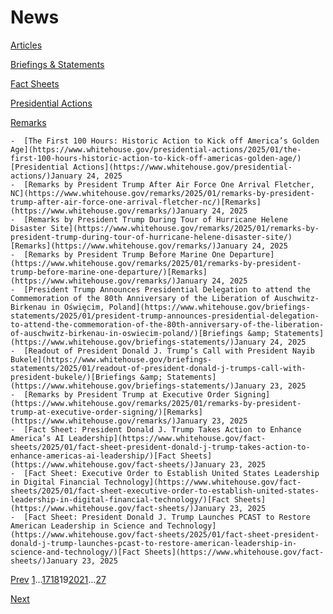 # 					News				

[Articles](/articles/)

[Briefings &amp; Statements](/briefings-statements/)

[Fact Sheets](/fact-sheets/)

[Presidential Actions](/presidential-actions/)

[Remarks](/remarks/)

    -  [The First 100 Hours: Historic Action to Kick off America’s Golden Age](https://www.whitehouse.gov/presidential-actions/2025/01/the-first-100-hours-historic-action-to-kick-off-americas-golden-age/)[Presidential Actions](https://www.whitehouse.gov/presidential-actions/)January 24, 2025 
    -  [Remarks by President Trump After Air Force One Arrival Fletcher, NC](https://www.whitehouse.gov/remarks/2025/01/remarks-by-president-trump-after-air-force-one-arrival-fletcher-nc/)[Remarks](https://www.whitehouse.gov/remarks/)January 24, 2025 
    -  [Remarks by President Trump During Tour of Hurricane Helene Disaster Site](https://www.whitehouse.gov/remarks/2025/01/remarks-by-president-trump-during-tour-of-hurricane-helene-disaster-site/)[Remarks](https://www.whitehouse.gov/remarks/)January 24, 2025 
    -  [Remarks by President Trump Before Marine One Departure](https://www.whitehouse.gov/remarks/2025/01/remarks-by-president-trump-before-marine-one-departure/)[Remarks](https://www.whitehouse.gov/remarks/)January 24, 2025 
    -  [President Trump Announces Presidential Delegation to attend the Commemoration of the 80th Anniversary of the Liberation of Auschwitz-Birkenau in Oświęcim, Poland](https://www.whitehouse.gov/briefings-statements/2025/01/president-trump-announces-presidential-delegation-to-attend-the-commemoration-of-the-80th-anniversary-of-the-liberation-of-auschwitz-birkenau-in-oswiecim-poland/)[Briefings &amp; Statements](https://www.whitehouse.gov/briefings-statements/)January 24, 2025 
    -  [Readout of President Donald J. Trump’s Call with President Nayib Bukele](https://www.whitehouse.gov/briefings-statements/2025/01/readout-of-president-donald-j-trumps-call-with-president-bukele/)[Briefings &amp; Statements](https://www.whitehouse.gov/briefings-statements/)January 23, 2025 
    -  [Remarks by President Trump at Executive Order Signing](https://www.whitehouse.gov/remarks/2025/01/remarks-by-president-trump-at-executive-order-signing/)[Remarks](https://www.whitehouse.gov/remarks/)January 23, 2025 
    -  [Fact Sheet: President Donald J. Trump Takes Action to Enhance America’s AI Leadership](https://www.whitehouse.gov/fact-sheets/2025/01/fact-sheet-president-donald-j-trump-takes-action-to-enhance-americas-ai-leadership/)[Fact Sheets](https://www.whitehouse.gov/fact-sheets/)January 23, 2025 
    -  [Fact Sheet: Executive Order to Establish United States Leadership in Digital Financial Technology](https://www.whitehouse.gov/fact-sheets/2025/01/fact-sheet-executive-order-to-establish-united-states-leadership-in-digital-financial-technology/)[Fact Sheets](https://www.whitehouse.gov/fact-sheets/)January 23, 2025 
    -  [Fact Sheet: President Donald J. Trump Launches PCAST to Restore American Leadership in Science and Technology](https://www.whitehouse.gov/fact-sheets/2025/01/fact-sheet-president-donald-j-trump-launches-pcast-to-restore-american-leadership-in-science-and-technology/)[Fact Sheets](https://www.whitehouse.gov/fact-sheets/)January 23, 2025 

[Prev](https://www.whitehouse.gov/news/page/18/)
[1](https://www.whitehouse.gov/news/)…[17](https://www.whitehouse.gov/news/page/17/)[18](https://www.whitehouse.gov/news/page/18/)19[20](https://www.whitehouse.gov/news/page/20/)[21](https://www.whitehouse.gov/news/page/21/)…[27](https://www.whitehouse.gov/news/page/27/)

[Next](https://www.whitehouse.gov/news/page/20/)
